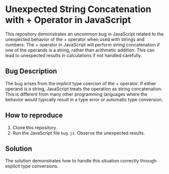 # Unexpected String Concatenation with + Operator in JavaScript
This repository demonstrates an uncommon bug in JavaScript related to the unexpected behavior of the + operator when used with strings and numbers.  The + operator in JavaScript will perform string concatenation if one of the operands is a string, rather than arithmetic addition. This can lead to unexpected results in calculations if not handled carefully.

## Bug Description
The bug arises from the implicit type coercion of the + operator. If either operand is a string, JavaScript treats the operation as string concatenation. This is different from many other programming languages where the behavior would typically result in a type error or automatic type conversion.

## How to reproduce
1. Clone this repository.
2. Run the JavaScript file `bug.js`. Observe the unexpected results.

## Solution
The solution demonstrates how to handle this situation correctly through explicit type conversions.

